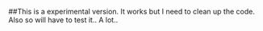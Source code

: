 ##This is a experimental version. It works but I need to clean up the code. Also so will have to test it.. A lot.. 
